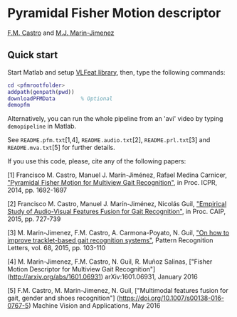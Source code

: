 Pyramidal Fisher Motion descriptor
==================================

[F.M. Castro](https://scholar.google.es/citations?hl=es&user=xXZz8m4AAAAJ) and [M.J. Marin-Jimenez](http://www.uco.es/~in1majim/)

Quick start
-----------
Start Matlab and setup [VLFeat library](http://www.vlfeat.org/), then, type the following commands:
```matlab
cd <pfmrootfolder>
addpath(genpath(pwd))
downloadPFMData        % Optional
demopfm
```

Alternatively, you can run the whole pipeline from an 'avi' video by typing ```demopipeline``` in Matlab.

See ```README.pfm.txt```[1,4],  ```README.audio.txt```[2], ```README.prl.txt```[3] and ```README.mva.txt```[5] for further details.

If you use this code, please, cite any of the following papers:

[1] Francisco M. Castro, Manuel J. Marín-Jiménez, Rafael Medina Carnicer,
["Pyramidal Fisher Motion for Multiview Gait Recognition"](http://arxiv.org/abs/1403.6950), in Proc. ICPR, 2014, pp. 1692-1697

[2] Francisco M. Castro, Manuel J. Marín-Jiménez, Nicolás Guil, 
["Empirical Study of Audio-Visual Features Fusion for Gait Recognition"](http://link.springer.com/chapter/10.1007%2F978-3-319-23192-1_61), in Proc. CAIP, 2015, pp. 727-739

[3] M. Marin-Jimenez, F.M. Castro, A. Carmona-Poyato, N. Guil,
["On how to improve tracklet-based gait recognition systems"](http://www.sciencedirect.com/science/article/pii/S0167865515002901), Pattern Recognition Letters, vol. 68, 2015, pp. 103-110

[4] M. Marin-Jimenez, F.M. Castro, N. Guil, R. Muñoz Salinas,
["Fisher Motion Descriptor for Multiview Gait Recognition"] (http://arxiv.org/abs/1601.06931)
arXiv:1601.06931, January 2016

[5] F.M. Castro, M. Marin-Jimenez, N. Guil,
["Multimodal features fusion for gait, gender and shoes recognition"] (https://doi.org/10.1007/s00138-016-0767-5)
Machine Vision and Applications, May 2016
